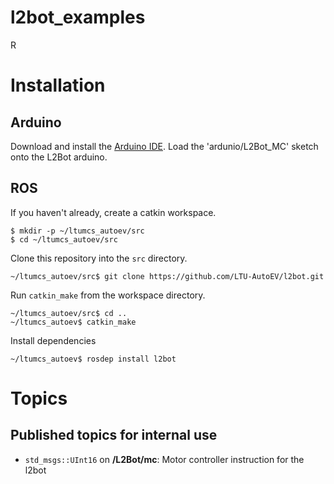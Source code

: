 # l2bot_examples

R

# Installation

## Arduino

Download and install the [Arduino IDE](https://www.arduino.cc/en/Main/Software). Load the 'ardunio/L2Bot_MC' sketch onto the L2Bot arduino.

## ROS

If you haven't already, create a catkin workspace.

```
$ mkdir -p ~/ltumcs_autoev/src
$ cd ~/ltumcs_autoev/src
```

Clone this repository into the `src` directory.

```
~/ltumcs_autoev/src$ git clone https://github.com/LTU-AutoEV/l2bot.git
```

Run `catkin_make` from the workspace directory.

```
~/ltumcs_autoev/src$ cd ..
~/ltumcs_autoev$ catkin_make
```

Install dependencies

```
~/ltumcs_autoev$ rosdep install l2bot
```


# Topics

## Published topics for internal use

  - `std_msgs::UInt16` on **/L2Bot/mc**: Motor controller instruction for the l2bot
